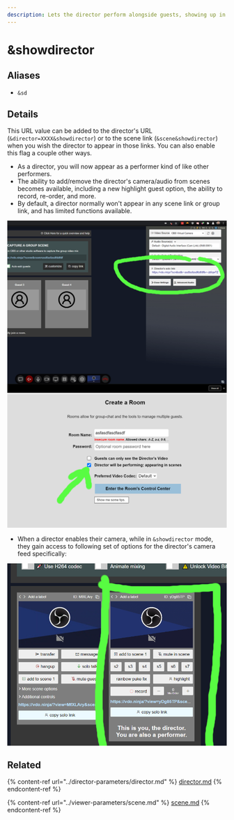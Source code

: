 ```yaml
---
description: Lets the director perform alongside guests, showing up in scene-view links
---
```


# \&showdirector

## Aliases

* `&sd`

## Details

This URL value can be added to the director's URL (`&director=XXXX&showdirector`) or to the scene link (`&scene&showdirector`) when you wish the director to appear in those links. You can also enable this flag a couple other ways.

* As a director, you will now appear as a performer kind of like other performers.
* The ability to add/remove the director's camera/audio from scenes becomes available, including a new highlight guest option, the ability to record, re-order, and more.
* By default, a director normally won't appear in any scene link or group link, and has limited functions available.

![](<../../.gitbook/assets/image (109) (1).png>)![](<../../.gitbook/assets/image (93) (1).png>)

* When a director enables their camera, while in `&showdirector` mode, they gain access to following set of options for the director's camera feed specifically:

![](<../../.gitbook/assets/image (116) (1).png>)

## Related

{% content-ref url="../director-parameters/director.md" %}
[director.md](../director-parameters/director.md)
{% endcontent-ref %}

{% content-ref url="../viewer-parameters/scene.md" %}
[scene.md](../viewer-parameters/scene.md)
{% endcontent-ref %}
